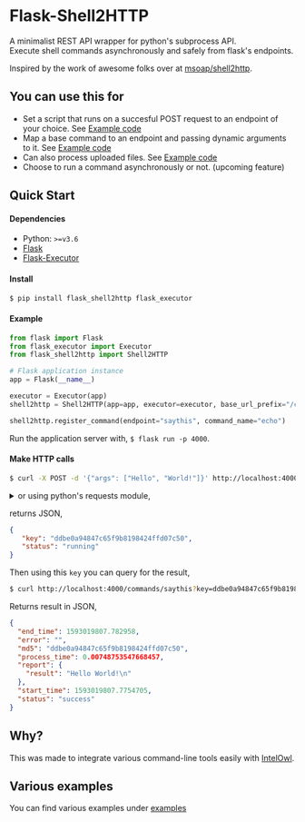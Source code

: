 # Flask-Shell2HTTP

A minimalist REST API wrapper for python's subprocess API.<br/>
Execute shell commands asynchronously and safely from flask's endpoints.

Inspired by the work of awesome folks over at [msoap/shell2http](https://github.com/msoap/shell2http).

## You can use this for

- Set a script that runs on a succesful POST request to an endpoint of your choice. See [Example code](examples/run_script.py)
- Map a base command to an endpoint and passing dynamic arguments to it. See [Example code](examples/basic.py)
- Can also process uploaded files. See [Example code](examples/multiple_files.py)
- Choose to run a command asynchronously or not. (upcoming feature)

## Quick Start

#### Dependencies

- Python: `>=v3.6`
- [Flask](https://pypi.org/project/Flask/)
- [Flask-Executor](https://pypi.org/project/Flask-Executor)

#### Install

```bash
$ pip install flask_shell2http flask_executor
```

#### Example

```python
from flask import Flask
from flask_executor import Executor
from flask_shell2http import Shell2HTTP

# Flask application instance
app = Flask(__name__)

executor = Executor(app)
shell2http = Shell2HTTP(app=app, executor=executor, base_url_prefix="/commands/")

shell2http.register_command(endpoint="saythis", command_name="echo")
```

Run the application server with, `$ flask run -p 4000`.

#### Make HTTP calls

```bash
$ curl -X POST -d '{"args": ["Hello", "World!"]}' http://localhost:4000/commands/saythis
```

<details><summary>or using python's requests module,</summary>

```python
data = {"args": ["Hello", "World!"]}
resp = requests.post("http://localhost:4000/commands/saythis", json=data)
print("Result:", resp.json())
```

</details>

returns JSON,

```json
{
   "key": "ddbe0a94847c65f9b8198424ffd07c50",
   "status": "running"
}
```

Then using this `key` you can query for the result,

```bash
$ curl http://localhost:4000/commands/saythis?key=ddbe0a94847c65f9b8198424ffd07c50
```

Returns result in JSON,

```json
{
  "end_time": 1593019807.782958, 
  "error": "", 
  "md5": "ddbe0a94847c65f9b8198424ffd07c50", 
  "process_time": 0.00748753547668457, 
  "report": {
    "result": "Hello World!\n"
  }, 
  "start_time": 1593019807.7754705, 
  "status": "success"
}
```

## Why?

This was made to integrate various command-line tools easily with [IntelOwl](https://github.com/intelowlproject/IntelOwl).

## Various examples

You can find various examples under [examples](examples/)